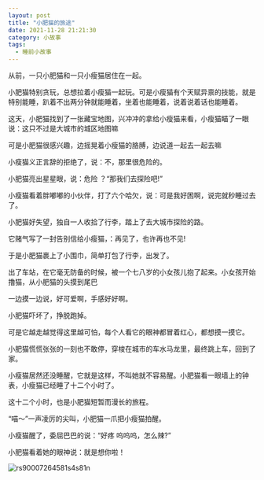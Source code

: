 ```yaml
---
layout: post
title: "小肥猫的旅途"
date: 2021-11-28 21:21:30
category: 小故事
tags:
  - 睡前小故事
---
```



从前，一只小肥猫和一只小瘦猫居住在一起。

小肥猫特别贪玩，总想拉着小瘦猫一起玩。可是小瘦猫有个天赋异禀的技能，就是特别能睡，趴着不出两分钟就能睡着，坐着也能睡着，说着说着话也能睡着。

这天，小肥猫找到了一张藏宝地图，兴冲冲的拿给小瘦猫来看，小瘦猫瞄了一眼说：这只不过是大城市的城区地图嘛

可是小肥猫很感兴趣，边摇晃着小瘦猫的胳膊，边说道一起去一起去嘛

小瘦猫义正言辞的拒绝了，说：不，那里很危险的。

小肥猫亮出星星眼，说：危险 ？“那我们去探险吧!”

小瘦猫看着胖嘟嘟的小伙伴，打了六个哈欠，说：可是我好困啊，说完就秒睡过去了。

小肥猫好失望，独自一人收拾了行李，踏上了去大城市探险的路。

它赌气写了一封告别信给小瘦猫，：再见了，也许再也不见!

于是小肥猫裹上了小围巾，简单打包了行李，出发了。

出了车站，在它毫无防备的时候，被一个七八岁的小女孩儿抱了起来。小女孩开始撸猫，从小肥猫的头摸到尾巴

一边摸一边说，好可爱啊，手感好好啊。

小肥猫吓坏了，挣脱跑掉。

可是它越走越觉得这里越可怕，每个人看它的眼神都冒着红心，都想摸一摸它。

小肥猫慌慌张张的一刻也不敢停，穿梭在城市的车水马龙里，最终跳上车，回到了家。

小瘦猫居然还没睡醒，它就是这样，不叫她就不容易醒。小肥猫看一眼墙上的钟表，小瘦猫已经睡了十二个小时了。

这十二个小时，也是小肥猫短暂而漫长的旅程。

“喵～”一声凌厉的尖叫，小肥猫一爪把小瘦猫拍醒。

小瘦猫醒了，委屈巴巴的说：“好疼 呜呜呜，怎么辣?”

小肥猫看着她的眼神说：就是想你啦！

![rs90007264581s4s81n](https://i.loli.net/2021/11/28/5ZMBg8yJUCFnVYN.jpg)
